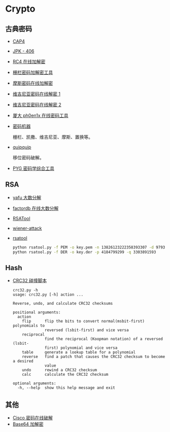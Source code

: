 # Crypto

## 古典密码

* [CAP4](http://down.40huo.cn/crypto/CAP4.zip)

* [JPK - 406](http://down.40huo.cn/crypto/JPK_406.jar)

* [RC4 在线加解密](http://rc4.online-domain-tools.com/)

* [栅栏密码加解密工具](http://down.40huo.cn/crypto/%E6%A0%85%E6%A0%8F%E5%AF%86%E7%A0%81%E5%8A%A0%E8%A7%A3%E5%AF%861.10.rar)

* [摩斯密码在线加解密](http://www.zhongguosou.com/zonghe/moErSiCodeConverter.aspx)

* [维吉尼亚密码在线解密 1](https://www.guballa.de/vigenere-solver)

* [维吉尼亚密码在线解密 2](http://www.mygeocachingprofile.com/codebreaker.vigenerecipher.aspx)

* [厦大 ph0en1x 在线密码工具](http://tool.ph0en1x.com/)

* [密码机器](http://heartsnote.com/tools/cipher.htm)

  栅栏、凯撒、维吉尼亚、摩斯、置换等。

* [quipquip](http://quipqiup.com/)

  移位密码破解。

* [PYG 密码学综合工具](http://down.40huo.cn/crypto/pyg%E5%AF%86%E7%A0%81%E5%AD%A6%E7%BB%BC%E5%90%88%E5%B7%A5%E5%85%B7.zip)

## RSA

* [yafu 大数分解](http://down.40huo.cn/crypto/yafu-1.34.zip)

* [factordb 在线大数分解](http://factordb.com/)

* [RSATool](http://down.40huo.cn/crypto/RSATool2v17.rar_87752.rar)

* [wiener-attack](https://github.com/pablocelayes/rsa-wiener-attack)

* [rsatool](https://github.com/ius/rsatool)

  ```bash
  python rsatool.py -f PEM -o key.pem -n 13826123222358393307 -d 9793706120266356337
  python rsatool.py -f DER -o key.der -p 4184799299 -q 3303891593
  ```

## Hash

* [CRC32 碰撞脚本](https://github.com/theonlypwner/crc32/blob/master/crc32.py)

  ```shell
  crc32.py -h
  usage: crc32.py [-h] action ...

  Reverse, undo, and calculate CRC32 checksums

  positional arguments:
    action
      flip      flip the bits to convert normal(msbit-first) polynomials to
                reversed (lsbit-first) and vice versa
      reciprocal
                find the reciprocal (Koopman notation) of a reversed (lsbit-
                first) polynomial and vice versa
      table     generate a lookup table for a polynomial
      reverse   find a patch that causes the CRC32 checksum to become a desired
                value
      undo      rewind a CRC32 checksum
      calc      calculate the CRC32 checksum

  optional arguments:
    -h, --help  show this help message and exit
  ```

## 其他

- [Cisco 密码在线破解](http://www.ifm.net.nz/cookbooks/passwordcracker.html)
- [Base64 加解密](http://base64.supfree.net/)